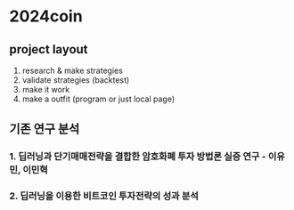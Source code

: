 # 2024coin

## project layout

1. research & make strategies
2. validate strategies (backtest)
3. make it work
4. make a outfit (program or just local page)

## 기존 연구 분석

### 1. 딥러닝과 단기매매전략을 결합한 암호화폐 투자 방법론 실증 연구 - 이유민, 이민혁

### 2. 딥러닝을 이용한 비트코인 투자전략의 성과 분석

<!-- ![hi](images/hi.png) -->

